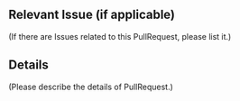 ## Relevant Issue (if applicable)
(If there are Issues related to this PullRequest, please list it.)

## Details
(Please describe the details of PullRequest.)
